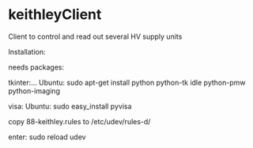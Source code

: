 # keithleyClient

Client to control and read out several HV supply units


Installation:

needs packages:

tkinter:...
Ubuntu: sudo apt-get install python python-tk idle python-pmw python-imaging

visa: 
Ubuntu: sudo easy_install pyvisa

copy 88-keithley.rules to /etc/udev/rules-d/

enter: sudo reload udev


